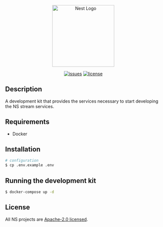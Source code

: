 <div align="center">
<a href="https://nanite-systems.net/" target="blank">
  <img src="https://nanite-systems.net/images/ns.colored.svg" width="200" alt="Nest Logo" />
</a>


[![issues](https://img.shields.io/github/issues/nanite-systems/stream-multiplexer)](https://github.com/nanite-systems/stream-multiplexer/issues)
[![license](https://img.shields.io/github/license/nanite-systems/stream-multiplexer)](https://github.com/nanite-systems/stream-multiplexer/blob/main/LICENSE)

</div>

## Description

A development kit that provides the services necessary to start developing the NS stream services.

## Requirements

- Docker

## Installation

```bash
# configuration
$ cp .env.example .env
```

## Running the development kit

```bash
$ docker-compose up -d
```

## License

All NS projects are [Apache-2.0 licensed](LICENSE).
